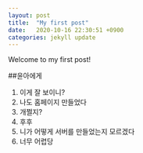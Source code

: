 ```yaml
---
layout: post
title:  "My first post"
date:   2020-10-16 22:30:51 +0900
categories: jekyll update
---
```

Welcome to my first post!

##윤아에게
1. 이게 잘 보이니?
2. 나도 홈페이지 만들었다
3. 개쩔지?
4. 후후
5. 니가 어떻게 서버를 만들었는지 모르겠다
6. 너무 어렵당
